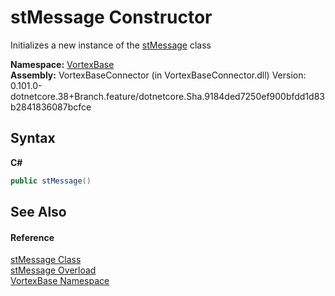 # stMessage Constructor 
 

Initializes a new instance of the <a href="T_VortexBase_stMessage.md">stMessage</a> class

**Namespace:**&nbsp;<a href="N_VortexBase.md">VortexBase</a><br />**Assembly:**&nbsp;VortexBaseConnector (in VortexBaseConnector.dll) Version: 0.101.0-dotnetcore.38+Branch.feature/dotnetcore.Sha.9184ded7250ef900bfdd1d83b2841836087bcfce

## Syntax

**C#**<br />
``` C#
public stMessage()
```


## See Also


#### Reference
<a href="T_VortexBase_stMessage.md">stMessage Class</a><br /><a href="Overload_VortexBase_stMessage__ctor.md">stMessage Overload</a><br /><a href="N_VortexBase.md">VortexBase Namespace</a><br />